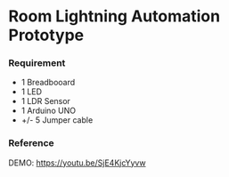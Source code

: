 # Room Lightning Automation Prototype

### Requirement

- 1 Breadbooard
- 1 LED
- 1 LDR Sensor
- 1 Arduino UNO
- +/- 5 Jumper cable


### Reference

DEMO: https://youtu.be/SjE4KjcYyvw

